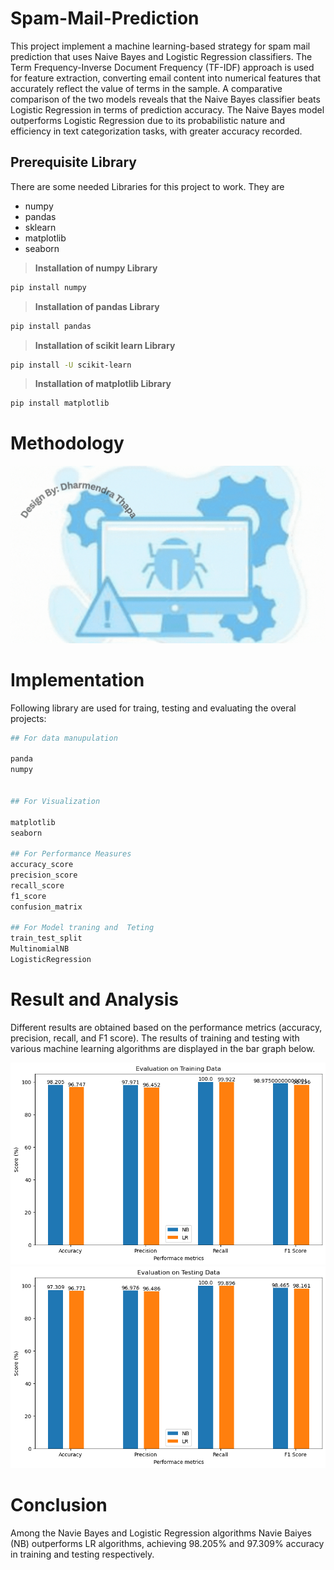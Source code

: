 # Spam-Mail-Prediction

This project implement a machine learning-based strategy for spam mail prediction that uses Naive Bayes and Logistic Regression classifiers.  The Term Frequency-Inverse Document Frequency (TF-IDF) approach is used for feature extraction, converting email content into numerical features that accurately reflect the value of terms in the sample.  A comparative comparison of the two models reveals that the Naive Bayes classifier beats Logistic Regression in terms of prediction accuracy.  The Naive Bayes model outperforms Logistic Regression due to its probabilistic nature and efficiency in text categorization tasks, with greater accuracy recorded.

## Prerequisite Library

There are some needed Libraries for this project to work. They are 

- numpy
- pandas
- sklearn
- matplotlib
- seaborn

> **Installation of numpy Library**
```bash
pip install numpy
```
> **Installation of pandas Library**
```bash
pip install pandas

```
> **Installation of scikit learn Library**
```bash
pip install -U scikit-learn
```
> **Installation of matplotlib Library**
```bash
pip install matplotlib
```
# Methodology

![Heart Disease Predction System](./img/Spam%20Mail%20Predection.gif)

# Implementation
Following library are used for traing, testing and evaluating the overal projects:

```bash
## For data manupulation

panda
numpy


## For Visualization

matplotlib
seaborn

## For Performance Measures
accuracy_score 
precision_score  
recall_score  
f1_score 
confusion_matrix 

## For Model traning and  Teting
train_test_split 
MultinomialNB
LogisticRegression


```

# Result and Analysis
Different results are obtained based on the performance metrics (accuracy, precision, recall, and F1 score).  The results of training and testing with various machine learning algorithms are displayed in the bar graph below.


![Evaluation on Traning Data](img/image.png)
![Evaluation on Traning Data](./img/image-1.png)

# Conclusion 
Among the Navie Bayes and Logistic Regression algorithms Navie Baiyes (NB) outperforms LR algorithms, achieving 98.205% and 97.309% accuracy in training and testing respectively.
